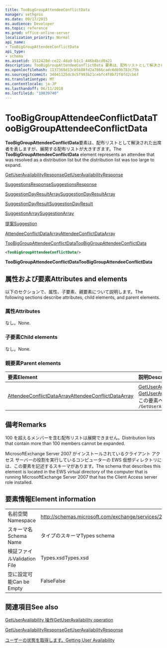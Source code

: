 ```yaml
---
title: TooBigGroupAttendeeConflictData
manager: sethgros
ms.date: 09/17/2015
ms.audience: Developer
ms.topic: reference
ms.prod: office-online-server
localization_priority: Normal
api_name:
- TooBigGroupAttendeeConflictData
api_type:
- schema
ms.assetid: 1512428d-ce22-4da9-b1c1-446b4bcd0a21
description: TooBigGroupAttendeeConflictData 要素は、配布リストとして解決された出席者を表しますが、展開する配布リストが大きすぎます。
ms.openlocfilehash: 1137368d13cb5b88fd2a7866cadc6d69b783c75b
ms.sourcegitcommit: 34041125dc8c5f993b21cebfc4f8b72f0fd2cb6f
ms.translationtype: MT
ms.contentlocale: ja-JP
ms.lasthandoff: 06/11/2018
ms.locfileid: "19839740"
---
```

# <a name="toobiggroupattendeeconflictdata"></a><span data-ttu-id="fc4cf-103">TooBigGroupAttendeeConflictData</span><span class="sxs-lookup"><span data-stu-id="fc4cf-103">TooBigGroupAttendeeConflictData</span></span>

<span data-ttu-id="fc4cf-104">**TooBigGroupAttendeeConflictData**要素は、配布リストとして解決された出席者を表しますが、展開する配布リストが大きすぎます。</span><span class="sxs-lookup"><span data-stu-id="fc4cf-104">The **TooBigGroupAttendeeConflictData** element represents an attendee that was resolved as a distribution list but the distribution list was too large to expand.</span></span> 
  
[<span data-ttu-id="fc4cf-105">GetUserAvailabilityResponse</span><span class="sxs-lookup"><span data-stu-id="fc4cf-105">GetUserAvailabilityResponse</span></span>](getuseravailabilityresponse.md)
  
[<span data-ttu-id="fc4cf-106">SuggestionsResponse</span><span class="sxs-lookup"><span data-stu-id="fc4cf-106">SuggestionsResponse</span></span>](suggestionsresponse.md)
  
[<span data-ttu-id="fc4cf-107">SuggestionDayResultArray</span><span class="sxs-lookup"><span data-stu-id="fc4cf-107">SuggestionDayResultArray</span></span>](suggestiondayresultarray.md)
  
[<span data-ttu-id="fc4cf-108">SuggestionDayResult</span><span class="sxs-lookup"><span data-stu-id="fc4cf-108">SuggestionDayResult</span></span>](suggestiondayresult.md)
  
[<span data-ttu-id="fc4cf-109">SuggestionArray</span><span class="sxs-lookup"><span data-stu-id="fc4cf-109">SuggestionArray</span></span>](suggestionarray.md)
  
[<span data-ttu-id="fc4cf-110">提案</span><span class="sxs-lookup"><span data-stu-id="fc4cf-110">Suggestion</span></span>](suggestion.md)
  
[<span data-ttu-id="fc4cf-111">AttendeeConflictDataArray</span><span class="sxs-lookup"><span data-stu-id="fc4cf-111">AttendeeConflictDataArray</span></span>](attendeeconflictdataarray.md)
  
[<span data-ttu-id="fc4cf-112">TooBigGroupAttendeeConflictData</span><span class="sxs-lookup"><span data-stu-id="fc4cf-112">TooBigGroupAttendeeConflictData</span></span>](toobiggroupattendeeconflictdata.md)
  
```xml
<TooBigGroupAttendeeConflictData/>
```

 <span data-ttu-id="fc4cf-113">**TooBigGroupAttendeeConflictData**</span><span class="sxs-lookup"><span data-stu-id="fc4cf-113">**TooBigGroupAttendeeConflictData**</span></span>
## <a name="attributes-and-elements"></a><span data-ttu-id="fc4cf-114">属性および要素</span><span class="sxs-lookup"><span data-stu-id="fc4cf-114">Attributes and elements</span></span>

<span data-ttu-id="fc4cf-115">以下のセクションで、属性、子要素、親要素について説明します。</span><span class="sxs-lookup"><span data-stu-id="fc4cf-115">The following sections describe attributes, child elements, and parent elements.</span></span>
  
### <a name="attributes"></a><span data-ttu-id="fc4cf-116">属性</span><span class="sxs-lookup"><span data-stu-id="fc4cf-116">Attributes</span></span>

<span data-ttu-id="fc4cf-117">なし。</span><span class="sxs-lookup"><span data-stu-id="fc4cf-117">None.</span></span>
  
### <a name="child-elements"></a><span data-ttu-id="fc4cf-118">子要素</span><span class="sxs-lookup"><span data-stu-id="fc4cf-118">Child elements</span></span>

<span data-ttu-id="fc4cf-119">なし。</span><span class="sxs-lookup"><span data-stu-id="fc4cf-119">None.</span></span>
  
### <a name="parent-elements"></a><span data-ttu-id="fc4cf-120">親要素</span><span class="sxs-lookup"><span data-stu-id="fc4cf-120">Parent elements</span></span>

|<span data-ttu-id="fc4cf-121">**要素**</span><span class="sxs-lookup"><span data-stu-id="fc4cf-121">**Element**</span></span>|<span data-ttu-id="fc4cf-122">**説明**</span><span class="sxs-lookup"><span data-stu-id="fc4cf-122">**Description**</span></span>|
|:-----|:-----|
|[<span data-ttu-id="fc4cf-123">AttendeeConflictDataArray</span><span class="sxs-lookup"><span data-stu-id="fc4cf-123">AttendeeConflictDataArray</span></span>](attendeeconflictdataarray.md) <br/> |<span data-ttu-id="fc4cf-124">[GetUserAvailabilityRequest](getuseravailabilityrequest.md)で特定の出席者に対して競合データの配列が含まれています。</span><span class="sxs-lookup"><span data-stu-id="fc4cf-124">Contains an array of conflict data for attendees identified in the [GetUserAvailabilityRequest](getuseravailabilityrequest.md).</span></span>  <br/> <span data-ttu-id="fc4cf-125">この要素への XPath 式は、次のようにします。</span><span class="sxs-lookup"><span data-stu-id="fc4cf-125">The following is the XPath expression to this element:</span></span>  <br/>  `/GetUserAvailabilityResponse/SuggestionsResponse/SuggestionDayResultArray/SuggestionDayResult[i]/SuggestionArray/Suggestion[i]/AttendeeConflictDataArray` <br/> |
   
## <a name="remarks"></a><span data-ttu-id="fc4cf-126">備考</span><span class="sxs-lookup"><span data-stu-id="fc4cf-126">Remarks</span></span>

<span data-ttu-id="fc4cf-127">100 を超えるメンバーを含む配布リストは展開できません。</span><span class="sxs-lookup"><span data-stu-id="fc4cf-127">Distribution lists that contain more than 100 members cannot be expanded.</span></span>
  
<span data-ttu-id="fc4cf-128">MicrosoftExchange Server 2007 がインストールされているクライアント アクセス サーバーの役割を実行しているコンピューターの EWS 仮想ディレクトリには、この要素を記述するスキーマがあります。</span><span class="sxs-lookup"><span data-stu-id="fc4cf-128">The schema that describes this element is located in the EWS virtual directory of the computer that is running MicrosoftExchange Server 2007 that has the Client Access server role installed.</span></span>
  
## <a name="element-information"></a><span data-ttu-id="fc4cf-129">要素情報</span><span class="sxs-lookup"><span data-stu-id="fc4cf-129">Element information</span></span>

|||
|:-----|:-----|
|<span data-ttu-id="fc4cf-130">名前空間</span><span class="sxs-lookup"><span data-stu-id="fc4cf-130">Namespace</span></span>  <br/> |http://schemas.microsoft.com/exchange/services/2006/types  <br/> |
|<span data-ttu-id="fc4cf-131">スキーマ名</span><span class="sxs-lookup"><span data-stu-id="fc4cf-131">Schema Name</span></span>  <br/> |<span data-ttu-id="fc4cf-132">タイプのスキーマ</span><span class="sxs-lookup"><span data-stu-id="fc4cf-132">Types schema</span></span>  <br/> |
|<span data-ttu-id="fc4cf-133">検証ファイル</span><span class="sxs-lookup"><span data-stu-id="fc4cf-133">Validation File</span></span>  <br/> |<span data-ttu-id="fc4cf-134">Types.xsd</span><span class="sxs-lookup"><span data-stu-id="fc4cf-134">Types.xsd</span></span>  <br/> |
|<span data-ttu-id="fc4cf-135">空に設定可能</span><span class="sxs-lookup"><span data-stu-id="fc4cf-135">Can be Empty</span></span>  <br/> |<span data-ttu-id="fc4cf-136">False</span><span class="sxs-lookup"><span data-stu-id="fc4cf-136">False</span></span>  <br/> |
   
## <a name="see-also"></a><span data-ttu-id="fc4cf-137">関連項目</span><span class="sxs-lookup"><span data-stu-id="fc4cf-137">See also</span></span>



[<span data-ttu-id="fc4cf-138">GetUserAvailability 操作</span><span class="sxs-lookup"><span data-stu-id="fc4cf-138">GetUserAvailability operation</span></span>](getuseravailability-operation.md)
  
[<span data-ttu-id="fc4cf-139">GetUserAvailabilityResponse</span><span class="sxs-lookup"><span data-stu-id="fc4cf-139">GetUserAvailabilityResponse</span></span>](getuseravailabilityresponse.md)


[<span data-ttu-id="fc4cf-140">ユーザーの状態を取得します。</span><span class="sxs-lookup"><span data-stu-id="fc4cf-140">Getting User Availability</span></span>](http://msdn.microsoft.com/library/d4133fcb-9b0f-4e6b-aadf-a389da83516a%28Office.15%29.aspx)


